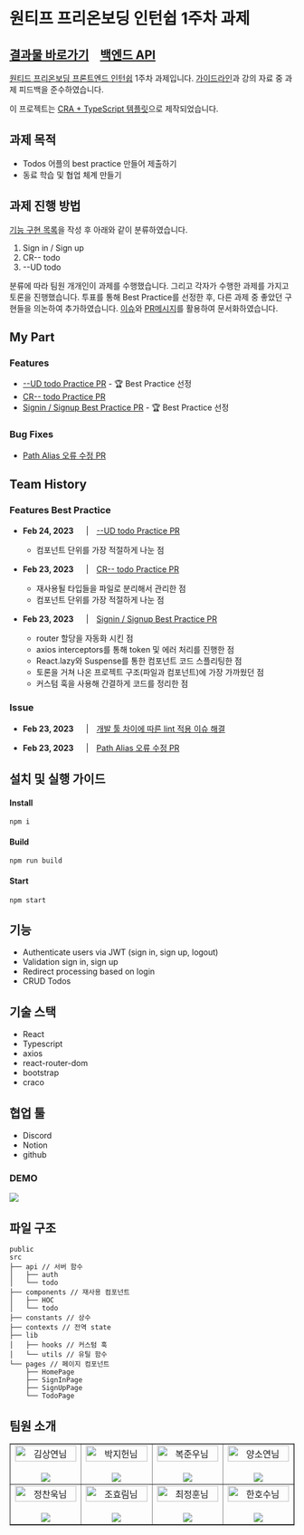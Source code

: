 # 원티프 프리온보딩 인턴쉽 1주차 과제

## [결과물 바로가기](https://wanted-pre-onboarding-team8-1.netlify.app/signin)&nbsp;&nbsp;&nbsp;&nbsp;[백엔드 API](https://github.com/walking-sunset/selection-task)

[원티드 프리온보딩 프론트엔드 인턴쉽](https://www.wanted.co.kr/events/pre_ob_fe_9?utm_source=email&utm_medium=braze_mkt&utm_campaign=learning_pre_ob_fe_9) 1주차 과제입니다. [가이드라인](https://github.com/walking-sunset/selection-task)과 강의 자료 중 과제 피드백을 준수하였습니다.

이 프로젝트는 [CRA + TypeScript 템플릿](https://create-react-app.dev/docs/adding-typescript/)으로 제작되었습니다.

## 과제 목적

- Todos 어플의 best practice 만들어 제출하기
- 동료 학습 및 협업 체계 만들기

## 과제 진행 방법

[기능 구현 목록](/REQUIREMENTS.md)을 작성 후 아래와 같이 분류하였습니다.

1. Sign in / Sign up
2. CR-- todo
3. --UD todo

분류에 따라 팀원 개개인이 과제를 수행했습니다. 그리고 각자가 수행한 과제를 가지고 토론을 진행했습니다. 투표를 통해 Best Practice를 선정한 후, 다른 과제 중 좋았던 구현들을 의논하여 추가하였습니다. [이슈](https://github.com/Wanted-PreOnboarding-Team-8/wanted-pre-onboarding-frontend-1/issues)와 [PR메시지](https://github.com/Wanted-PreOnboarding-Team-8/wanted-pre-onboarding-frontend-1/pulls)를 활용하여 문서화하였습니다.

## My Part

### Features

- [--UD todo Practice PR](https://github.com/Wanted-PreOnboarding-Team-8/wanted-pre-onboarding-frontend-1/pull/25) - 🏆 Best Practice 선정
- [CR-- todo Practice PR](https://github.com/Wanted-PreOnboarding-Team-8/wanted-pre-onboarding-frontend-1/pull/13)
- [Signin / Signup Best Practice PR](https://github.com/Wanted-PreOnboarding-Team-8/wanted-pre-onboarding-frontend-1/pull/3) - 🏆 Best Practice 선정

### Bug Fixes

- [Path Alias 오류 수정 PR](https://github.com/Wanted-PreOnboarding-Team-8/wanted-pre-onboarding-frontend-1/pull/1)

## Team History

### Features Best Practice

- **Feb 24, 2023**  　|　[--UD todo Practice PR](https://github.com/Wanted-PreOnboarding-Team-8/wanted-pre-onboarding-frontend-1/pull/25)

  - 컴포넌트 단위를 가장 적절하게 나눈 점

- **Feb 23, 2023**  　|　[CR-- todo Practice PR](https://github.com/Wanted-PreOnboarding-Team-8/wanted-pre-onboarding-frontend-1/pull/11)

  - 재사용될 타입들을 파일로 분리해서 관리한 점
  - 컴포넌트 단위를 가장 적절하게 나눈 점

- **Feb 23, 2023**  　|　[Signin / Signup Best Practice PR](https://github.com/Wanted-PreOnboarding-Team-8/wanted-pre-onboarding-frontend-1/pull/3)

  - router 할당을 자동화 시킨 점
  - axios interceptors를 통해 token 및 에러 처리를 진행한 점
  - React.lazy와 Suspense를 통한 컴포넌트 코드 스플리팅한 점
  - 토론을 거쳐 나온 프로젝트 구조(파일과 컴포넌트)에 가장 가까웠던 점
  - 커스텀 훅을 사용해 간결하게 코드를 정리한 점

### Issue

- **Feb 23, 2023**  　|　[개발 툴 차이에 따른 lint 적용 이슈 해결](https://github.com/Wanted-PreOnboarding-Team-8/wanted-pre-onboarding-frontend-1/pull/11/commits/d995d1cf6607353e4dc288cf9e832b58bb542147)

- **Feb 23, 2023**  　|　[Path Alias 오류 수정 PR](https://github.com/Wanted-PreOnboarding-Team-8/wanted-pre-onboarding-frontend-1/pull/1)

## 설치 및 실행 가이드

#### Install

```
npm i
```

#### Build

```
npm run build
```

#### Start

```
npm start
```

## 기능

- Authenticate users via JWT (sign in, sign up, logout)
- Validation sign in, sign up
- Redirect processing based on login
- CRUD Todos

## 기술 스택

- React
- Typescript
- axios
- react-router-dom
- bootstrap
- craco

## 협업 툴

- Discord
- Notion
- github

### DEMO

![](https://user-images.githubusercontent.com/90181028/218148314-5036b532-a75d-4e87-b0f3-7e542a0ffbca.gif)

## 파일 구조

```
public
src
├── api // 서버 함수
│   ├── auth
│   └── todo
├── components // 재사용 컴포넌트
│   ├── HOC
│   └── todo
├── constants // 상수
├── contexts // 전역 state
├── lib
│   ├── hooks // 커스텀 훅
│   └── utils // 유틸 함수
└── pages // 페이지 컴포넌트
    ├── HomePage
    ├── SignInPage
    ├── SignUpPage
    └── TodoPage
```

## 팀원 소개

<table border>
  <tbody>
    <tr>
       <td align="center" width="200px">
        <img width="100%" src="https://avatars.githubusercontent.com/u/67201870?v=4"  alt="김상연님"/><br />
        <br/>
        <a href="https://github.com/greyHairChooseLife">
          <img src="https://img.shields.io/badge/김상연-000?style=flat-round&logo=GitHub&logoColor=white"/>
        </a>
      </td>
      <td align="center" width="200px">
        <img width="100%" src='https://avatars.githubusercontent.com/u/90181028?v=4'  alt="박지헌님"/><br />
        <br/>
        <a href="https://github.com/jiheon788">
          <img src="https://img.shields.io/badge/박지헌-000?style=flat-round&logo=GitHub&logoColor=white"/>
        </a>
      </td>
      <td align="center" width="200px">
        <img width="100%" src="https://avatars.githubusercontent.com/u/106523012?v=4"  alt="복준우님"/><br />
       <br/>
        <a href="https://github.com/bokjunwoo">
          <img src="https://img.shields.io/badge/복준우-000?style=flat-round&logo=GitHub&logoColor=white"/>
        </a>
      </td>
      <td align="center" width="200px">
        <img width="100%" src="https://avatars.githubusercontent.com/u/48446896?v=4"  alt="양소연님"/><br/>
                <br/>
        <a href="https://github.com/Noeyso">
          <img src="https://img.shields.io/badge/양소연-000?style=flat-round&logo=GitHub&logoColor=white"/>
        </a>
      </td>
     </tr>
         <tr>
      <td align="center" width="200px">
        <img width="100%" src="https://avatars.githubusercontent.com/u/62588402?v=4"  alt="정찬욱님"/><br />
       <br/>
        <a href="https://github.com/raw20">
          <img src="https://img.shields.io/badge/정찬욱-000?style=flat-round&logo=GitHub&logoColor=white"/>
        </a>
      </td>
      <td align="center" width="200px">
        <img width="100%" src="https://avatars.githubusercontent.com/u/103406196?v=4"  alt="조효림님"/><br/>
       <br/>
        <a href="https://github.com/hyorimcho">
          <img src="https://img.shields.io/badge/조효림-000?style=flat-round&logo=GitHub&logoColor=white"/>
        </a>
      </td>
      <td align="center" width="200px">
        <img width="100%" src="https://avatars.githubusercontent.com/u/82688516?v=4"  alt="최정훈님"/><br/>
                <br/>
        <a href="https://github.com/jhoon9494">
          <img src="https://img.shields.io/badge/최정훈-000?style=flat-round&logo=GitHub&logoColor=white"/>
        </a>
      </td>
      <td align="center" width="200px">
        <img width="100%" src="https://avatars.githubusercontent.com/u/17325845?v=4"  alt="한호수님"/><br/>
       <br/>
        <a href="https://github.com/tnghgks">
          <img src="https://img.shields.io/badge/한호수-000?style=flat-round&logo=GitHub&logoColor=white"/>
        </a>
      </td>
     </tr>
  </tbody>
</table>
